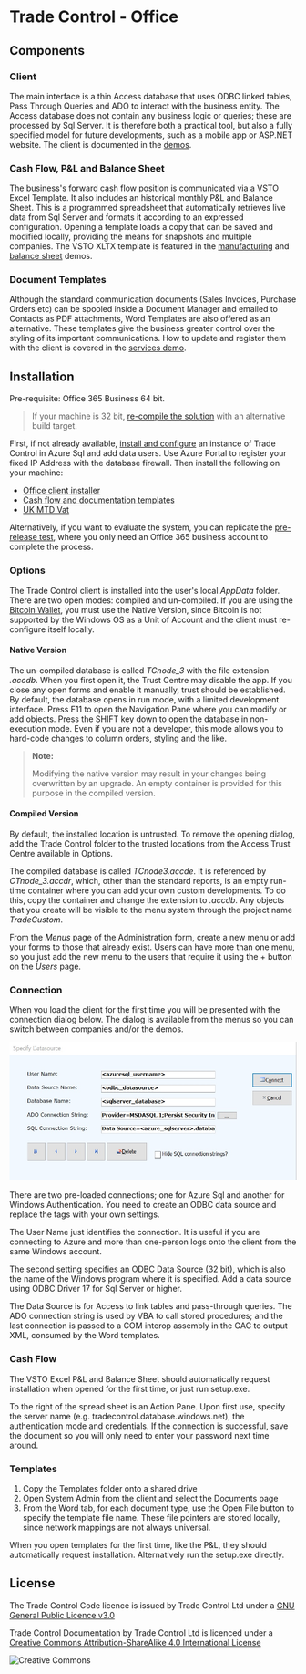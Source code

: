 # Trade Control - Office

## Components

### Client

The main interface is a thin Access database that uses ODBC linked tables, Pass Through Queries and ADO to interact with the business entity. The Access database does not contain any business logic or queries; these are processed by Sql Server. It is therefore both a practical tool, but also a fully specified model for future developments, such as a mobile app or ASP.NET website. The client is documented in the [demos](../readme.md#demos).

### Cash Flow, P&L and Balance Sheet

The business's forward cash flow position is communicated via a VSTO Excel Template. It also includes an historical monthly P&L and Balance Sheet. This is a programmed spreadsheet that automatically retrieves live data from Sql Server and formats it according to an expressed configuration. Opening a template loads a copy that can be saved and modified locally, providing the means for snapshots and multiple companies. The VSTO XLTX template is featured in the [manufacturing](tc_demo_manufacturing.md) and [balance sheet](tc_demo_balance_sheets.md) demos. 

### Document Templates

Although the standard communication documents (Sales Invoices, Purchase Orders etc) can be spooled inside a Document Manager and emailed to Contacts as PDF attachments, Word Templates are also offered as an alternative. These templates give the business greater control over the styling of its important communications.  How to update and register them with the client is covered in the [services demo](tc_demo_services.md).

## Installation

Pre-requisite: Office 365 Business 64 bit. 

> If your machine is 32 bit, [re-compile the solution](../readme.md#visual-studio-solution) with an alternative build target.

First, if not already available, [install and configure](https://github.com/tradecontrol/tc-nodecore) an instance of Trade Control in Azure Sql and add data users. Use Azure Portal to register your fixed IP Address with the database firewall. Then install the following on your machine:

- [Office client installer](../src/installation/tcOfficeClient.zip)
- [Cash flow and documentation templates](../src/installation/tcOfficeTemplates.zip)
- [UK MTD Vat](tc_mtd_uk.md)

Alternatively, if you want to evaluate the system, you can replicate the [pre-release test](tc_testing.md), where you only need an Office 365 business account to complete the process.

### Options

The Trade Control client is installed into the user's local _AppData_ folder. There are two open modes: compiled and un-compiled. If you are using the [Bitcoin Wallet](https://github.com/tradecontrol/tc-bitcoin), you must use the Native Version, since Bitcoin is not supported by the Windows OS as a Unit of Account and the client must re-configure itself locally.

#### Native Version

The un-compiled database is called _TCnode_3_ with the file extension _.accdb_. When you first open it, the Trust Centre may disable the app. If you close any open forms and enable it manually, trust should be established. By default, the database opens in run mode, with a limited development interface. Press F11 to open the Navigation Pane where you can modify or add objects. Press the SHIFT key down to open the database in non-execution mode. Even if you are not a developer, this mode allows you to hard-code changes to column orders, styling and the like. 

> **Note:**
> 
>Modifying the native version may result in your changes being overwritten by an upgrade. An empty container is provided for this purpose in the compiled version.  

#### Compiled Version

By default, the installed location is untrusted. To remove the opening dialog, add the Trade Control folder to the trusted locations from the Access Trust Centre available in Options.

The compiled database is called _TCnode3.accde_. It is referenced by _CTnode_3.accdr_, which, other than the standard reports, is an empty run-time container where you can add your own custom developments. To do this, copy the container and change the extension to _.accdb_. Any objects that you create will be visible to the menu system through the project name _TradeCustom_.

From the _Menus_ page of the Administration form, create a new menu or add your forms to those that already exist. Users can have more than one menu, so you just add the new menu to the users that require it using the + button on the _Users_ page.


### Connection

When you load the client for the first time you will be presented with the connection dialog below. The dialog is available from the menus so you can switch between companies and/or the demos.

![Connection](../img/tcoffice_connection.jpg)

There are two pre-loaded connections; one for Azure Sql and another for Windows Authentication. You need to create an ODBC data source and replace the tags with your own settings.

The User Name just identifies the connection. It is useful if you are connecting to Azure and more than one-person logs onto the client from the same Windows account. 

The second setting specifies an ODBC Data Source (32 bit), which is also the name of the Windows program where it is specified. Add a data source using ODBC Driver 17 for Sql Server or higher. 

The Data Source is for Access to link tables and pass-through queries. The ADO connection string is used by VBA to call stored procedures; and the last connection is passed to a COM interop assembly in the GAC to output XML, consumed by the Word templates. 

### Cash Flow

The VSTO Excel P&L and Balance Sheet should automatically request installation when opened for the first time, or just run setup.exe.

To the right of the spread sheet is an Action Pane. Upon first use, specify the server name (e.g. tradecontrol.database.windows.net), the authentication mode and credentials. If the connection is successful, save the document so you will only need to enter your password next time around.

### Templates

1. Copy the Templates folder onto a shared drive
2. Open System Admin from the client and select the Documents page
3. From the Word tab, for each document type, use the Open File button to specify the template file name. These file pointers are stored locally, since network mappings are not always universal.

When you open templates for the first time, like the P&L, they should automatically request installation. Alternatively run the setup.exe directly. 

## License

The Trade Control Code licence is issued by Trade Control Ltd under a [GNU General Public Licence v3.0](https://www.gnu.org/licenses/gpl-3.0.en.html) 

Trade Control Documentation by Trade Control Ltd is licenced under a [Creative Commons Attribution-ShareAlike 4.0 International License](http://creativecommons.org/licenses/by-sa/4.0/) 

![Creative Commons](https://i.creativecommons.org/l/by-sa/4.0/88x31.png) 

